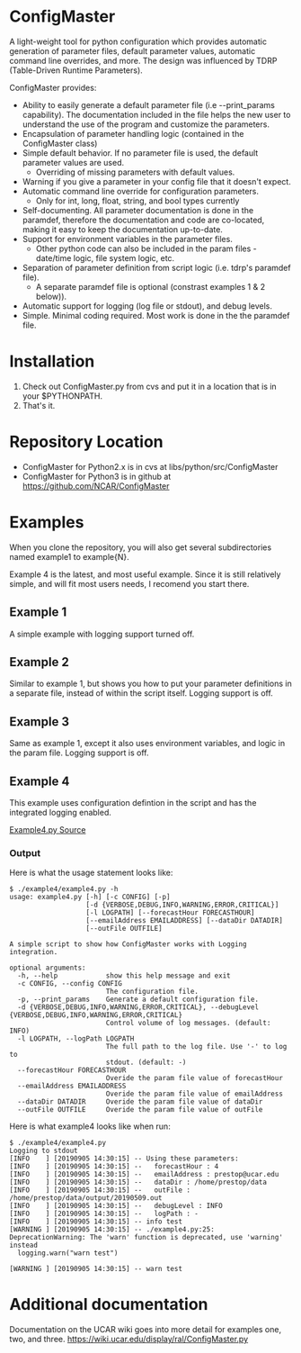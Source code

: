 # ConfigMaster
A light-weight tool for python configuration which provides automatic generation of parameter files, default parameter values, automatic command line overrides, and more. The design was influenced by TDRP (Table-Driven Runtime Parameters).


ConfigMaster provides:

* Ability to easily generate a default parameter file (i.e --print_params capability).  The documentation included in the file helps the new user to understand the use of the program and customize the parameters.
* Encapsulation of parameter handling logic  (contained in the ConfigMaster class)
* Simple default behavior. If no parameter file is used, the default parameter values are used.
  * Overriding of missing parameters with default values.
* Warning if you give a parameter in your config file that it doesn't expect.
* Automatic command line override for configuration parameters.
  * Only for int, long, float, string, and bool types currently
* Self-documenting. All parameter documentation is done in the paramdef, therefore the documentation and code are co-located, making it easy to keep the documentation up-to-date.
* Support for environment variables in the parameter files.
  * Other python code can also be included in the param files - date/time logic, file system logic, etc.
* Separation of parameter definition from script logic (i.e. tdrp's paramdef file).
  * A separate paramdef file is optional (constrast examples 1 & 2 below)).
* Automatic support for logging (log file or stdout), and debug levels.
* Simple.  Minimal coding required. Most work is done in the the paramdef file.


# Installation

1. Check out ConfigMaster.py from cvs and put it in a location that is in your $PYTHONPATH.
1. That's it.

# Repository Location

* ConfigMaster for Python2.x is in cvs at libs/python/src/ConfigMaster
* ConfigMaster for Python3 is in github at https://github.com/NCAR/ConfigMaster

# Examples

When you clone the repository, you will also get several subdirectories named example1 to example{N}.  

Example 4 is the latest, and most useful example.  Since it is still relatively simple, and will fit most users needs, I recomend you start there.

## Example 1
A simple example with logging support turned off.

## Example 2
Similar to example 1, but shows you how to put your parameter definitions in a separate file, instead of within the script itself.  Logging support is off.

## Example 3
Same as example 1, except it also uses environment variables, and logic in the param file.  Logging support is off.

## Example 4
This example uses configuration defintion in the script and has the integrated logging enabled.

[Example4.py Source](https://raw.githubusercontent.com/NCAR/ConfigMaster/master/example4/example4.py)

### Output
Here is what the usage statement looks like:
```
$ ./example4/example4.py -h
usage: example4.py [-h] [-c CONFIG] [-p]
                   [-d {VERBOSE,DEBUG,INFO,WARNING,ERROR,CRITICAL}]
                   [-l LOGPATH] [--forecastHour FORECASTHOUR]
                   [--emailAddress EMAILADDRESS] [--dataDir DATADIR]
                   [--outFile OUTFILE]

A simple script to show how ConfigMaster works with Logging integration.

optional arguments:
  -h, --help            show this help message and exit
  -c CONFIG, --config CONFIG
                        The configuration file.
  -p, --print_params    Generate a default configuration file.
  -d {VERBOSE,DEBUG,INFO,WARNING,ERROR,CRITICAL}, --debugLevel {VERBOSE,DEBUG,INFO,WARNING,ERROR,CRITICAL}
                        Control volume of log messages. (default: INFO)
  -l LOGPATH, --logPath LOGPATH
                        The full path to the log file. Use '-' to log to
                        stdout. (default: -)
  --forecastHour FORECASTHOUR
                        Overide the param file value of forecastHour
  --emailAddress EMAILADDRESS
                        Overide the param file value of emailAddress
  --dataDir DATADIR     Overide the param file value of dataDir
  --outFile OUTFILE     Overide the param file value of outFile
```

Here is what example4 looks like when run:
```
$ ./example4/example4.py
Logging to stdout
[INFO    ] [20190905 14:30:15] -- Using these parameters:
[INFO    ] [20190905 14:30:15] -- 	forecastHour : 4
[INFO    ] [20190905 14:30:15] -- 	emailAddress : prestop@ucar.edu
[INFO    ] [20190905 14:30:15] -- 	dataDir : /home/prestop/data
[INFO    ] [20190905 14:30:15] -- 	outFile : /home/prestop/data/output/20190509.out
[INFO    ] [20190905 14:30:15] -- 	debugLevel : INFO
[INFO    ] [20190905 14:30:15] -- 	logPath : -
[INFO    ] [20190905 14:30:15] -- info test
[WARNING ] [20190905 14:30:15] -- ./example4.py:25: DeprecationWarning: The 'warn' function is deprecated, use 'warning' instead
  logging.warn("warn test")

[WARNING ] [20190905 14:30:15] -- warn test
```

# Additional documentation
Documentation on the UCAR wiki goes into more detail for examples one, two, and three.
https://wiki.ucar.edu/display/ral/ConfigMaster.py
